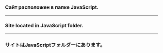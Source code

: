 ### Сайт расположен в папке **JavaScript.**

---

### Site located in **JavaScript** folder.

---

### サイトは**JavaScript**フォルダーにあります。
